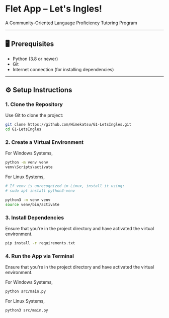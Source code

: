 # Flet App – Let's Ingles!

A Community-Oriented Language Proficiency Tutoring Program

---

## 🖥️ Prerequisites

- Python (3.8 or newer)
- Git  
- Internet connection (for installing dependencies)
---

## ⚙️ Setup Instructions

### 1. Clone the Repository

Use Git to clone the project:

```bash
git clone https://github.com/Himekatsu/G1-LetsIngles.git
cd G1-LetsIngles
```

### 2. Create a Virtual Environment

For Windows Systems,

```bash
python -m venv venv
venv\Scripts\activate
```

For Linux Systems,

```bash
# If venv is unrecognized in Linux, install it using:
# sudo apt install python3-venv

python3 -m venv venv
source venv/bin/activate
```

### 3. Install Dependencies
Ensure that you're in the project directory and have activated the virtual environment.

```bash
pip install -r requirements.txt
```

### 4. Run the App via Terminal
Ensure that you're in the project directory and have activated the virtual environment.

For Windows Systems,

```bash
python src/main.py
```

For Linux Systems,

```bash
python3 src/main.py
```
